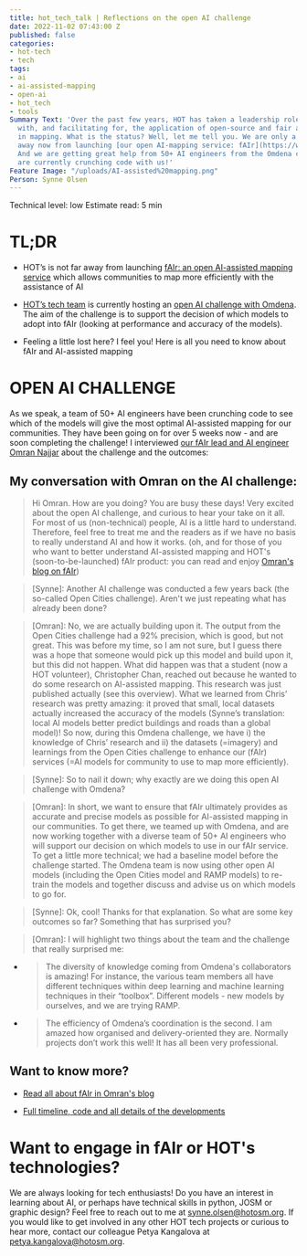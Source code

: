 ```yaml
---
title: hot_tech_talk | Reflections on the open AI challenge
date: 2022-11-02 07:43:00 Z
published: false
categories:
- hot-tech
- tech
tags:
- ai
- ai-assisted-mapping
- open-ai
- hot_tech
- tools
Summary Text: 'Over the past few years, HOT has taken a leadership role in experimenting
  with, and facilitating for, the application of open-source and fair artificial intelligence
  in mapping. What is the status? Well, let me tell you. We are only a few months
  away now from launching [our open AI-mapping service: fAIr](https://www.hotosm.org/tech-blog/hot-tech-talks-fair/)!
  And we are getting great help from 50+ AI engineers from the Omdena community who
  are currently crunching code with us!'
Feature Image: "/uploads/AI-assisted%20mapping.png"
Person: Synne Olsen
---
```


Technical level: low
Estimate read: 5 min

# TL;DR

* HOT’s is not far away from launching [fAIr: an open AI-assisted mapping service](https://www.hotosm.org/tech-blog/hot-tech-talks-fair/) which allows communities to map more efficiently with the assistance of AI

* [HOT’s tech team](https://twitter.com/hotosm_tech) is currently hosting an [open AI challenge with Omdena](https://omdena.com/projects/mapping-tool-for-disaster-management/). The aim of the challenge is to support the decision of which models to adopt into fAIr (looking at performance and accuracy of the models).

* Feeling a little lost here? I feel you! Here is all you need to know about fAIr and AI-assisted mapping

# OPEN AI CHALLENGE

As we speak, a team of 50\+ AI engineers have been crunching code to see which of the models will give the most optimal AI-assisted mapping for our communities. They have been going on for over 5 weeks now - and are soon completing the challenge! I interviewed [our fAIr lead and AI engineer Omran Najjar](https://www.hotosm.org/people/omran-najjar/) about the challenge and the outcomes:

## My conversation with Omran on the AI challenge:

> Hi Omran. How are you doing? You are busy these days! Very excited about the open AI challenge, and curious to hear your take on it all.  For most of us (non-technical) people, AI is a little hard to understand.  Therefore, feel free to treat me and the readers as if we have no basis to really understand AI and how it works. (oh, and for those of you who want to better understand AI-assisted mapping and HOT's (soon-to-be-launched) fAIr product: you can read and enjoy [Omran's blog on fAIr](https://www.hotosm.org/tech-blog/hot-tech-talks-fair/))

> \[Synne\]: Another AI challenge was conducted a few years back (the so-called Open Cities challenge). Aren't we just repeating what has already been done?

> \[Omran\]: No, we are actually building upon it. The output from the Open Cities challenge had a 92% precision, which is good, but not great. This was before my time, so I am not sure, but I guess there was a hope that someone would pick up this model and build upon it, but this did not happen. What did happen was that a student (now a HOT volunteer), Christopher Chan, reached out because he wanted to do some research on AI-assisted mapping. This research was just published actually (see this overview). What we learned from Chris’ research was pretty amazing: it proved that small, local datasets actually increased the accuracy of the models (Synne’s translation: local AI models better predict buildings and roads than a global model)! So now, during this Omdena challenge, we have i) the knowledge of Chris’ research and ii) the datasets (=imagery) and learnings from the Open Cities challenge to enhance our (fAIr) services (=AI models for community to use to map more efficiently).

> \[Synne\]: So to nail it down; why exactly are we doing this open AI challenge with Omdena?

> \[Omran\]: In short, we want to ensure that fAIr ultimately provides as accurate and precise models as possible for AI-assisted mapping in our communities. To get there, we teamed up with Omdena, and are now working together with a diverse team of 50\+ AI engineers who will support our decision on which models to use in our fAIr service. To get a little more technical; we had a baseline model before the challenge started. The Omdena team is now using other open AI models (including the Open Cities model and RAMP models) to re-train the models and together discuss and advise us on which models to go for.

> \[Synne\]: Ok, cool! Thanks for that explanation. So what are some key outcomes so far? Something that has surprised you?

> \[Omran\]: I will highlight two things about the team and the challenge that really surprised me:

* > The diversity of knowledge coming from Omdena's collaborators is amazing! For instance, the various team members all have different techniques within deep learning and machine learning techniques in their  “toolbox”. Different models - new models by ourselves, and we are trying RAMP.

* > The efficiency of Omdena’s coordination is the second. I am amazed how organised and delivery-oriented they are. Normally projects don’t work this well! It has all been very professional.

## Want to know more?

* [Read all about fAIr in Omran's blog](https://www.hotosm.org/tech-blog/hot-tech-talks-fair/)  

* [Full timeline, code and all details of the developments](https://docs.google.com/presentation/d/1kR2Gezh3yOhEZBSjtoJR37rJ1JX9Q3m6T43BO55puIU/edit?usp=sharing)

# Want to engage in fAIr or HOT's technologies?

We are always looking for tech enthusiasts! Do you have an interest in learning about AI, or perhaps have technical skills in python, JOSM or graphic design? Feel free to reach out to me at synne.olsen@hotosm.org. If you would like to get involved in any other HOT tech projects or curious to hear more, contact our colleague Petya Kangalova at petya.kangalova@hotosm.org.
